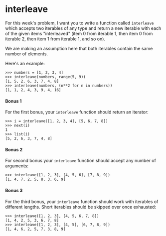 # interleave

For this week's problem, I want you to write a function called `interleave` which accepts two iterables of any type and return a new iterable with each of the given items "interleaved" (item 0 from iterable 1, then item 0 from iterable 2, then item 1 from iterable 1, and so on).

We are making an assumption here that both iterables contain the same number of elements.

Here's an example:

    >>> numbers = [1, 2, 3, 4]
    >>> interleave(numbers, range(5, 9))
    [1, 5, 2, 6, 3, 7, 4, 8]
    >>> interleave(numbers, (n**2 for n in numbers))
    [1, 1, 2, 4, 3, 9, 4, 16]

#### Bonus 1

For the first bonus, your `interleave` function should return an iterator:

    >>> i = interleave([1, 2, 3, 4], [5, 6, 7, 8])
    >>> next(i)
    1
    >>> list(i)
    [5, 2, 6, 3, 7, 4, 8]

#### Bonus 2

For second bonus your `interleave` function should accept any number of arguments:

    >>> interleave([1, 2, 3], [4, 5, 6], [7, 8, 9])
    [1, 4, 7, 2, 5, 8, 3, 6, 9]

#### Bonus 3

For the third bonus, your `interleave` function should work with iterables of different lengths. Short iterables should be skipped over once exhausted:

    >>> interleave([1, 2, 3], [4, 5, 6, 7, 8])
    [1, 4, 2, 5, 3, 6, 7, 8]
    >>> interleave([1, 2, 3], [4, 5], [6, 7, 8, 9])
    [1, 4, 6, 2, 5, 7, 3, 8, 9]

